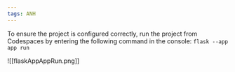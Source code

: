 ```yaml
---
tags: ANH
---
```

To ensure the project is configured correctly, run the project from Codespaces by entering the following command in the console:
`flask --app app run`


![[flaskAppAppRun.png]]

